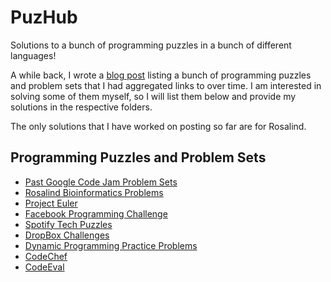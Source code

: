 # PuzHub

Solutions to a bunch of programming puzzles in a bunch of different languages!

A while back, I wrote a [blog post](http://joshbranchaud.wordpress.com/2011/07/09/my-somewhat-comprehensive-list-of-programming-problems/)
listing a bunch of programming puzzles and problem sets that I had aggregated
links to over time. I am interested in solving some of them myself, so I will
list them below and provide my solutions in the respective folders.

The only solutions that I have worked on posting so far are for Rosalind.

## Programming Puzzles and Problem Sets

- [Past Google Code Jam Problem Sets](http://code.google.com/codejam/contests.html)
- [Rosalind Bioinformatics Problems](http://rosalind.info/)
- [Project Euler](http://projecteuler.net/index.php?section=problems)
- [Facebook Programming Challenge](https://facebook.interviewstreet.com/recruit/challenges)
- [Spotify Tech Puzzles](http://www.spotify.com/us/jobs/tech/)
- [DropBox Challenges](https://www.dropbox.com/jobs/challenges)
- [Dynamic Programming Practice Problems](http://people.csail.mit.edu/bdean/6.046/dp/)
- [CodeChef](http://www.codechef.com/)
- [CodeEval](http://codeeval.com/)

